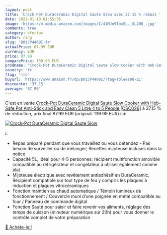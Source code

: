 ```yaml
---
layout: post
title: 'Crock-Pot DuraCeramic Digital Saute Slow avec 37.15 % rabais '
date: 2021-01-19 01:55:35
image: 'https://m.media-amazon.com/images/I/41MJo9TocEL._SL200_.jpg'
comments: true
category: ofertas
author: ring
slug: 'B01JP4409I-fr'
actualPrice: 87.99 EUR
currency: EUR
price: 87.99
comparePrice: 139.99 EUR
prodname: 'Crock-Pot DuraCeramic Digital Saute Slow Cooker with Hob-Safe Pot  Anti-Stick and Easy Clean  5 Litre  4 to 5 People  [CSC026]'
country: 'fr'
flag: '🇫🇷'
buyurl: 'https://www.amazon.fr/dp/B01JP4409I/?tag=tolees0d-21'
descuento: '37.15'
average: '87.99'
---
```


C'est en vente [Crock-Pot DuraCeramic Digital Saute Slow Cooker with Hob-Safe Pot  Anti-Stick and Easy Clean  5 Litre  4 to 5 People  [CSC026]](https://www.amazon.fr/dp/B01JP4409I/?tag=tolees0d-21)  à  37.15 % de réduction, prix final  87.99 EUR (original: 139.99 EUR) ici:

[![Crock-Pot DuraCeramic Digital Saute Slow](https://m.media-amazon.com/images/I/41MJo9TocEL._SL200_.jpg)](https://www.amazon.fr/dp/B01JP4409I/?tag=tolees0d-21)

ℹ️:

- Repas préparé pendant que vous travaillez ou vous détendez - Pas besoin de surveiller ou de mélanger; Recettes mijoteuse incluses dans la notice
- Capacité 5L, idéal pour 4-5 personnes; récipient multifonction amovible compatible au réfrigérateur et congélateur à utiliser également comme plat
- Mijoteuse électrique avec revêtement antiadhésif en DuraCeramic; Récipient compatible sur tout type de feu y compris les plaques à induction et plaques vitrocéramiques
- Fonction maintien au chaud automatique / Témoin lumineux de fonctionnement / Couvercle muni d’une poignée en métal compatible au four / Panneau de commande digital
- Fonction Sauté pour saisir et faire revenir vos aliments, réglage des temps de cuisson (minuteur numérique sur 20h) pour vous donner le contrôle complet de votre préparation

[🛒 Achète-le!!](https://www.amazon.fr/dp/B01JP4409I/?tag=tolees0d-21)
